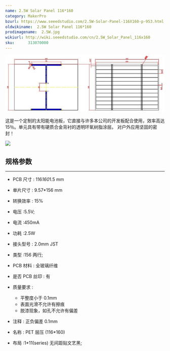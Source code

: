 ```yaml
---
name: 2.5W Solar Panel 116*160
category: MakerPro
bzurl: https://www.seeedstudio.com/2.5W-Solar-Panel-116X160-p-953.html
oldwikiname:  2.5W Solar Panel 116*160
prodimagename:  2.5W.jpg
wikiurl: http://wiki.seeedstudio.com/cn/2.5W_Solar_Panel_116x160  
sku:      313070000
---
```

![](https://github.com/SeeedDocument/2.5W_Solar_Panel_116x160/raw/master/img/2.5W.jpg)

这是一个定制的太阳能电池板，它直接与许多本公司的开发板配合使用，效率高达 15％。单元具有带有硬质合金背衬的透明环氧树脂涂层。 对户外应用坚固的密封！

[![](https://github.com/SeeedDocument/wiki_chinese/raw/master/docs/images/click_to_buy.PNG)](https://item.taobao.com/item.htm?spm=a1z10.3-c.w4002-11172317909.10.54b98370LVsMYC&id=534128768095)

##   规格参数
---
*   PCB 尺寸 : 116*160*1.5 mm

*   单片尺寸 : 9.57*156 mm

*   转换效率 : 15%

*   电压 :5.5V;

*   电流 :450mA

*   功耗 :2.5W

*   接头型号 : 2.0mm JST

*   类型 :156 两行;

*   PCB 材料 : 全玻璃纤维

*   是否 PCB 丝印 : 有

*   质量要求 :

    *   平整度小于 0.1mm
    *   表面光滑不允许有擦痕
    *   脱漆现象，如孔不允许有偏差

*   注释 : 正负偏差 0.1mm

*   名称 : PET 层压 (116*160)

*   布局 :1*11(series) 无间距贴文艺黑;
